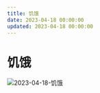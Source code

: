 ```yaml
---
title: 饥饿
date: 2023-04-18 00:00:00
updated: 2023-04-18 00:00:00
---
```


# 饥饿

![2023-04-18-饥饿](assets/2023-04-18-饥饿.jpeg)

